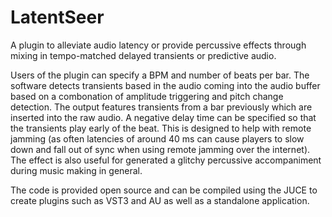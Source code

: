# LatentSeer
A plugin to alleviate audio latency or provide percussive effects through mixing in tempo-matched delayed transients or predictive audio.

Users of the plugin can specify a BPM and number of beats per bar. The software detects transients based in the audio coming into the audio buffer based on a combonation of amplitude triggering and pitch change detection. The output features transients from a bar previously which are inserted into the raw audio. A negative delay time can be specified so that the transients play early of the beat. This is designed to help with remote jamming (as often latencies of around 40 ms can cause players to slow down and fall out of sync when using remote jamming over the internet). The effect is also useful for generated a glitchy percussive accompaniment during music making in general. 

The code is provided open source and can be compiled using the JUCE to create plugins such as VST3 and AU as well as a standalone application.
